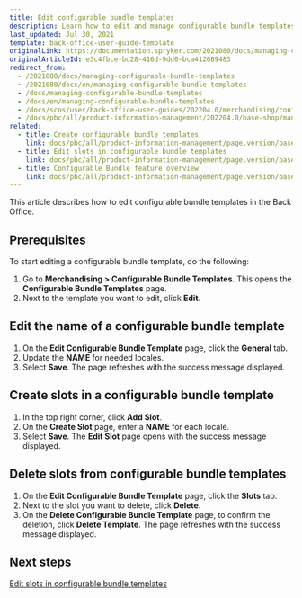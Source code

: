 ```yaml
---
title: Edit configurable bundle templates
description: Learn how to edit and manage configurable bundle templates directly in the Spryker Cloud Commerce OS Back Office.
last_updated: Jul 30, 2021
template: back-office-user-guide-template
originalLink: https://documentation.spryker.com/2021080/docs/managing-configurable-bundle-templates
originalArticleId: e3c4fbce-bd28-416d-9dd0-bca412689483
redirect_from:
  - /2021080/docs/managing-configurable-bundle-templates
  - /2021080/docs/en/managing-configurable-bundle-templates
  - /docs/managing-configurable-bundle-templates
  - /docs/en/managing-configurable-bundle-templates
  - /docs/scos/user/back-office-user-guides/202204.0/merchandising/configurable-bundle-templates/managing-configurable-bundle-templates.html
  - /docs/pbc/all/product-information-management/202204.0/base-shop/manage-in-the-back-office/configurable-bundle-templates/edit-configurable-bundle-templates.html
related:
  - title: Create configurable bundle templates
    link: docs/pbc/all/product-information-management/page.version/base-shop/manage-in-the-back-office/configurable-bundle-templates/create-configurable-bundle-templates.html
  - title: Edit slots in configurable bundle templates
    link: docs/pbc/all/product-information-management/page.version/base-shop/manage-in-the-back-office/configurable-bundle-templates/edit-slots-in-configurable-bundle-templates.html
  - title: Configurable Bundle feature overview
    link: docs/pbc/all/product-information-management/page.version/base-shop/feature-overviews/configurable-bundle-feature-overview.html
---
```


This article describes how to edit configurable bundle templates in the Back Office.

## Prerequisites

To start editing a configurable bundle template, do the following:
1. Go to **Merchandising&nbsp;<span aria-label="and then">></span> Configurable Bundle Templates**.
    This opens the **Configurable Bundle Templates** page.
2. Next to the template you want to edit, click **Edit**.

## Edit the name of a configurable bundle template

1. On the **Edit Configurable Bundle Template** page, click the **General** tab.
2. Update the **NAME** for needed locales.
3. Select **Save**.
    The page refreshes with the success message displayed.

## Create slots in a configurable bundle template

1. In the top right corner, click **Add Slot**.
2. On the **Create Slot** page, enter a **NAME** for each locale.
3. Select **Save**.
    The **Edit Slot** page opens with the success message displayed.

## Delete slots from configurable bundle templates

1. On the **Edit Configurable Bundle Template** page, click the **Slots** tab.
2. Next to the slot you want to delete, click **Delete**.
3. On the **Delete Configurable Bundle Template** page, to confirm the deletion, click **Delete Template**.
    The page refreshes with the success message displayed.

## Next steps

[Edit slots in configurable bundle templates](/docs/pbc/all/product-information-management/{{page.version}}/base-shop/manage-in-the-back-office/configurable-bundle-templates/edit-slots-in-configurable-bundle-templates.html)    
